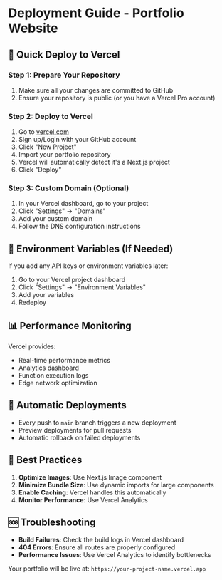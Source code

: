 # Deployment Guide - Portfolio Website

## 🚀 Quick Deploy to Vercel

### Step 1: Prepare Your Repository
1. Make sure all your changes are committed to GitHub
2. Ensure your repository is public (or you have a Vercel Pro account)

### Step 2: Deploy to Vercel
1. Go to [vercel.com](https://vercel.com)
2. Sign up/Login with your GitHub account
3. Click "New Project"
4. Import your portfolio repository
5. Vercel will automatically detect it's a Next.js project
6. Click "Deploy"

### Step 3: Custom Domain (Optional)
1. In your Vercel dashboard, go to your project
2. Click "Settings" → "Domains"
3. Add your custom domain
4. Follow the DNS configuration instructions

## 🔧 Environment Variables (If Needed)
If you add any API keys or environment variables later:
1. Go to your Vercel project dashboard
2. Click "Settings" → "Environment Variables"
3. Add your variables
4. Redeploy

## 📊 Performance Monitoring
Vercel provides:
- Real-time performance metrics
- Analytics dashboard
- Function execution logs
- Edge network optimization

## 🔄 Automatic Deployments
- Every push to `main` branch triggers a new deployment
- Preview deployments for pull requests
- Automatic rollback on failed deployments

## 🎯 Best Practices
1. **Optimize Images**: Use Next.js Image component
2. **Minimize Bundle Size**: Use dynamic imports for large components
3. **Enable Caching**: Vercel handles this automatically
4. **Monitor Performance**: Use Vercel Analytics

## 🆘 Troubleshooting
- **Build Failures**: Check the build logs in Vercel dashboard
- **404 Errors**: Ensure all routes are properly configured
- **Performance Issues**: Use Vercel Analytics to identify bottlenecks

Your portfolio will be live at: `https://your-project-name.vercel.app` 
